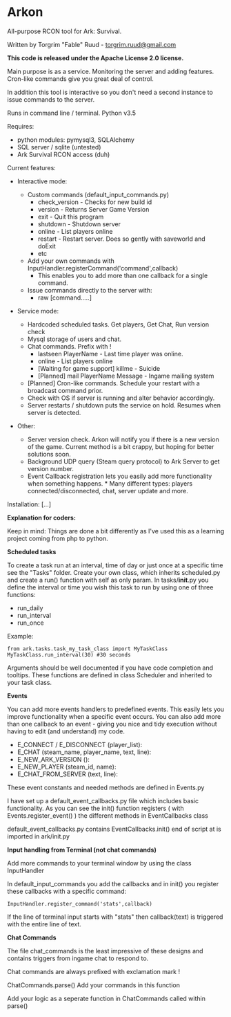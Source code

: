 # Arkon
All-purpose RCON tool for Ark: Survival.

Written by Torgrim "Fable" Ruud - torgrim.ruud@gmail.com

__This code is released under the Apache License 2.0 license.__

Main purpose is as a service. Monitoring the server and adding features.
Cron-like commands give you great deal of control.

In addition this tool is interactive so you don't need a second instance
to issue commands to the server.

Runs in command line / terminal. Python v3.5

Requires:
- python modules: pymysql3, SQLAlchemy
- SQL server / sqlite (untested)
- Ark Survival RCON access (duh)

Current features:
- Interactive mode:
    * Custom commands (default_input_commands.py)
        * check_version - Checks for new build id
        * version - Returns Server Game Version
        * exit - Quit this program
        * shutdown - Shutdown server
        * online - List players online
        * restart - Restart server. Does so gently with saveworld and doExit
        * etc
    * Add your own commands with InputHandler.registerCommand('command',callback)
        * This enables you to add more than one callback for a single command.
    * Issue commands directly to the server with:
        * raw [command.....]
  
  
- Service mode:
    * Hardcoded scheduled tasks. Get players, Get Chat, Run version check
    * Mysql storage of users and chat.
    * Chat commands. Prefix with !
        * lastseen PlayerName - Last time player was online.
        * online - List players online
        * [Waiting for game support] killme - Suicide
        * [Planned] mail PlayerName Message - Ingame mailing system
    * [Planned] Cron-like commands. Schedule your restart with a broadcast command prior.
    * Check with OS if server is running and alter behavior accordingly.
    * Server restarts / shutdown puts the service on hold. Resumes when server is detected.
  
- Other:
  * Server version check. Arkon will notify you if there is a new version of the game. 
    Current method is a bit crappy, but hoping for better solutions soon.
  * Background UDP query (Steam query protocol) to Ark Server to get version number. 
  * Event Callback registration lets you easily add more functionality when something happens.
        * Many different types: players connected/disconnected, chat, server update and more.


Installation:
[...]



__Explanation for coders:__

Keep in mind: Things are done a bit differently as I've used this as a learning project coming from php to python.


__Scheduled tasks__

To create a task run at an interval, time of day or just once at a specific time see the "Tasks" folder.
Create your own class, which inherits scheduled.py and create a run() function with self as only param.
In tasks/__init__.py you define the interval or time you wish this task to run by using one of three functions:

* run_daily
* run_interval
* run_once

Example:

    from ark.tasks.task_my_task_class import MyTaskClass
    MyTaskClass.run_interval(30) #30 seconds

Arguments should be well documented if you have code completion and tooltips.
These functions are defined in class Scheduler and inherited to your task class.


__Events__

You can add more events handlers to predefined events.
This easily lets you improve functionality when a specific event occurs.
You can also add more than one callback to an event - giving you nice and tidy execution without
having to edit (and understand) my code.

* E_CONNECT / E_DISCONNECT (player_list):
* E_CHAT (steam_name, player_name, text, line):
* E_NEW_ARK_VERSION ():
* E_NEW_PLAYER (steam_id, name):
* E_CHAT_FROM_SERVER (text, line):


These event constants and needed methods are defined in Events.py

I have set up a default_event_callbacks.py file which includes basic functionality.
As you can see the init() function registers ( with Events.register_event() ) the different methods in EventCallbacks class

default_event_callbacks.py contains EventCallbacks.init() end of script at is imported in ark/init.py



__Input handling from Terminal (not chat commands)__

Add more commands to your terminal window by using the class InputHandler

In default_input_commands you add the callbacks and in init() you register these callbacks with a specific command:

    InputHandler.register_command('stats',callback)

If the line of terminal input starts with "stats" then callback(text) is triggered with the entire line of text.



__Chat Commands__

The file chat_commands is the least impressive of these designs and contains triggers from ingame chat to respond to.

Chat commands are always prefixed with exclamation mark !

ChatCommands.parse()
    Add your commands in this function

Add your logic as a seperate function in ChatCommands called within parse()
